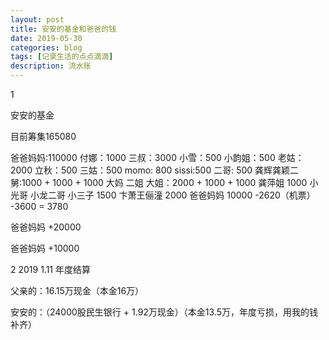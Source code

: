 ```yaml
---
layout: post
title: 安安的基金和爸爸的钱
date: 2019-05-30
categories: blog
tags: [记录生活的点点滴滴]
description: 流水账
---
```


1 

安安的基金

目前筹集165080

爸爸妈妈:110000
付娜：1000
三叔：3000
小雪：500
小韵姐：500
老姑：2000
立秋：500
三姑：500
momo: 800
sissi:500
二哥: 500
龚辉龚颖二舅:1000 + 1000 + 1000
大妈 二姐 大姐：2000 + 1000 + 1000
龚萍姐 1000
小光哥 小龙二哥 小三子 1500
卞萧王俪潼 2000
爸爸妈妈 10000 -2620（机票） -3600 = 3780

爸爸妈妈 +20000

爸爸妈妈 +10000


2 2019 1.11 年度结算

父亲的：16.15万现金（本金16万）

安安的：（24000股民生银行 + 1.92万现金）（本金13.5万，年度亏损，用我的钱补齐）
